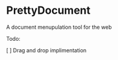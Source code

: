 # PrettyDocument

A document menupulation tool for the web

Todo:

[ ] Drag and drop implimentation
